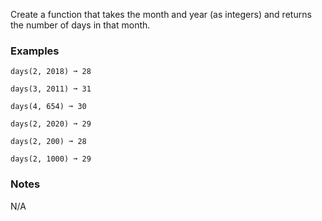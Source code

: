 
Create a function that takes the month and year (as integers) and returns the number of days in that month.

### Examples

```
days(2, 2018) ➞ 28

days(3, 2011) ➞ 31

days(4, 654) ➞ 30

days(2, 2020) ➞ 29

days(2, 200) ➞ 28

days(2, 1000) ➞ 29
```

### Notes

N/A
